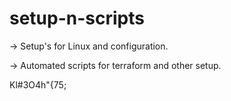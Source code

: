 # setup-n-scripts

-> Setup's for Linux and configuration. 

-> Automated scripts for terraform and other setup.

Kl#3O4h"{75;
